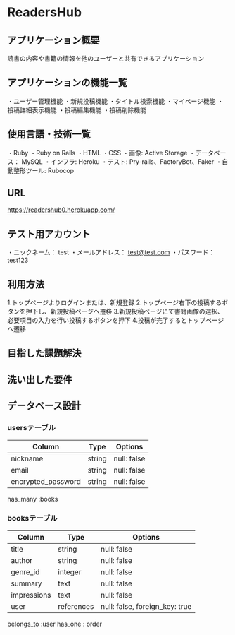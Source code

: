 # ReadersHub

## アプリケーション概要
読書の内容や書籍の情報を他のユーザーと共有できるアプリケーション

## アプリケーションの機能一覧
・ユーザー管理機能
・新規投稿機能
・タイトル検索機能
・マイページ機能
・投稿詳細表示機能
・投稿編集機能
・投稿削除機能


## 使用言語・技術一覧
・Ruby
・Ruby on Rails
・HTML
・CSS
・画像: Active Storage
・データベース： MySQL
・インフラ: Heroku
・テスト: Pry-rails、FactoryBot、Faker
・自動整形ツール: Rubocop

## URL
https://readershub0.herokuapp.com/


## テスト用アカウント
・ニックネーム： test
・メールアドレス： test@test.com
・パスワード： test123

## 利用方法
1.トップページよりログインまたは、新規登録
2.トップページ右下の投稿するボタンを押下し、新規投稿ページへ遷移
3.新規投稿ページにて書籍画像の選択、必要項目の入力を行い投稿するボタンを押下
4.投稿が完了するとトップページへ遷移

## 目指した課題解決

## 洗い出した要件


## データベース設計

### usersテーブル

| Column             | Type   | Options     |
| ------------------ | ------ | ----------- |
| nickname           | string | null: false |
| email              | string | null: false |
| encrypted_password | string | null: false |

has_many :books

### booksテーブル

| Column        | Type       | Options                        |
| ------------- | ---------- | ------------------------------ |
| title         | string     | null: false                    |
| author        | string     | null: false                    |
| genre_id      | integer    | null: false                    |
| summary       | text       | null: false                    |
| impressions   | text       | null: false                    |
| user          | references | null: false, foreign_key: true |

belongs_to :user
has_one : order